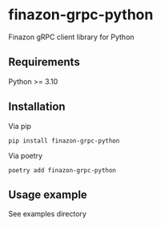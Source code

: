 # finazon-grpc-python
Finazon gRPC client library for Python

## Requirements
Python >= 3.10

## Installation

Via pip
```shell
pip install finazon-grpc-python
```
Via poetry
```shell
poetry add finazon-grpc-python
```

## Usage example
See examples directory
